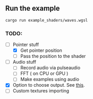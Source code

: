 ## Run the example
```sh
cargo run example_shaders/waves.wgsl
```

### TODO:
- [ ] Pointer stuff
    - [x] Get pointer position
    - [ ] Pass the position to the shader
- [ ] Audio stuff
    - [ ] Record audio via pulseaudio
    - [ ] FFT ( on CPU or GPU )
    - [ ] Make examples using audio
- [x] Option to choose output. See [this](https://docs.rs/smithay-client-toolkit/latest/smithay_client_toolkit/output/struct.OutputState.html#method.outputs).
- [ ] Custom textures importing
